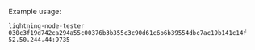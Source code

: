 Example usage: 

```
lightning-node-tester 030c3f19d742ca294a55c00376b3b355c3c90d61c6b6b39554dbc7ac19b141c14f 52.50.244.44:9735
```
